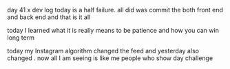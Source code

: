 day 41 x dev log 
today is a half failure. all did was commit the both front end and back end and that is it all 

today I learned what it is really means to be patience and how you can win long term 

today my Instagram algorithm changed the feed and yesterday also changed . now all I am seeing is like me people who show day challenge 